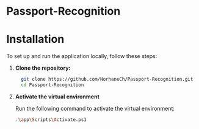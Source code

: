 # Passport-Recognition

# Installation

To set up and run the application locally, follow these steps:

1. **Clone the repository:**

   ```bash
     git clone https://github.com/NorhaneCh/Passport-Recognition.git
     cd Passport-Recognition

2. **Activate the virtual environment**

   Run the following command to activate the virtual environment:
   ```bash
   .\app\Scripts\Activate.ps1
